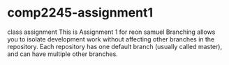 # comp2245-assignment1
class assignment 
This is Assignment 1 for reon samuel
Branching allows you to isolate development work without
affecting other branches in the repository. Each repository
has one default branch (usually called master), and can have
multiple other branches.
